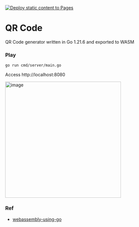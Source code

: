 [![Deploy static content to Pages](https://github.com/humbertodias/qrcode-wasm/actions/workflows/gh-pages.yml/badge.svg)](https://github.com/humbertodias/qrcode-wasm/actions/workflows/gh-pages.yml)

# QR Code
QR Code generator written in Go 1.21.6 and exported to WASM

### Play
```shell
go run cmd/server/main.go
```

Access
http://localhost:8080

<img width="370" alt="image" src="https://github.com/humbertodias/qrcode-wasm/assets/9255997/17f1a035-3a08-41ac-9b42-0d9e5bb6e752">


### Ref
* [webassembly-using-go](https://golangbot.com/webassembly-using-go)
